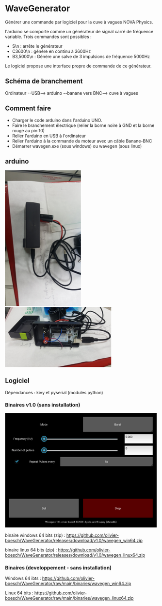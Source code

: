 # WaveGenerator

Générer une commande par logiciel pour la cuve à vagues NOVA Physics.

l'arduino se comporte comme un générateur de signal carré de fréquence variable. Trois commandes sont possibles :
* S\n : arrête le générateur
* C3600\n : génère en continu à 3600Hz
* B3,5000\n : Génère une salve de 3 impulsions de fréquence 5000Hz

Le logiciel propose une interface propre de commande de ce générateur.

## Schéma de branchement

Ordinateur --USB--> arduino --banane vers BNC--> cuve à vagues

## Comment faire

* Charger le code arduino dans l'arduino UNO.
* Faire le branchement électrique (relier la borne noire à GND et la borne rouge au pin 10)
* Relier l'arduino en USB à l'ordinateur
* Relier l'arduino à la commande du moteur avec un câble Banane-BNC
* Démarrer wavegen.exe (sous windows) ou wavegen (sous linux)

## arduino

<img src="https://github.com/olivier-boesch/WaveGenerator/raw/main/media/arduino.jpg" width=250>
<img src="https://github.com/olivier-boesch/WaveGenerator/raw/main/media/arduino_opened.jpg" width=350>

## Logiciel

Dépendances : kivy et pyserial (modules python)

### Binaires v1.0 (sans installation)

<img src="https://github.com/olivier-boesch/WaveGenerator/raw/main/media/wavegen.png" width=500>

binaire windows 64 bits (zip) : https://github.com/olivier-boesch/WaveGenerator/releases/download/v1.0/wavegen_win64.zip

binaire linux 64 bits (zip) : https://github.com/olivier-boesch/WaveGenerator/releases/download/v1.0/wavegen_linux64.zip


### Binaires (developpement - sans installation)

Windows 64 ibts : https://github.com/olivier-boesch/WaveGenerator/raw/main/binaries/wavegen_win64.zip

Linux 64 bits : https://github.com/olivier-boesch/WaveGenerator/raw/main/binaries/wavegen_linux64.zip

